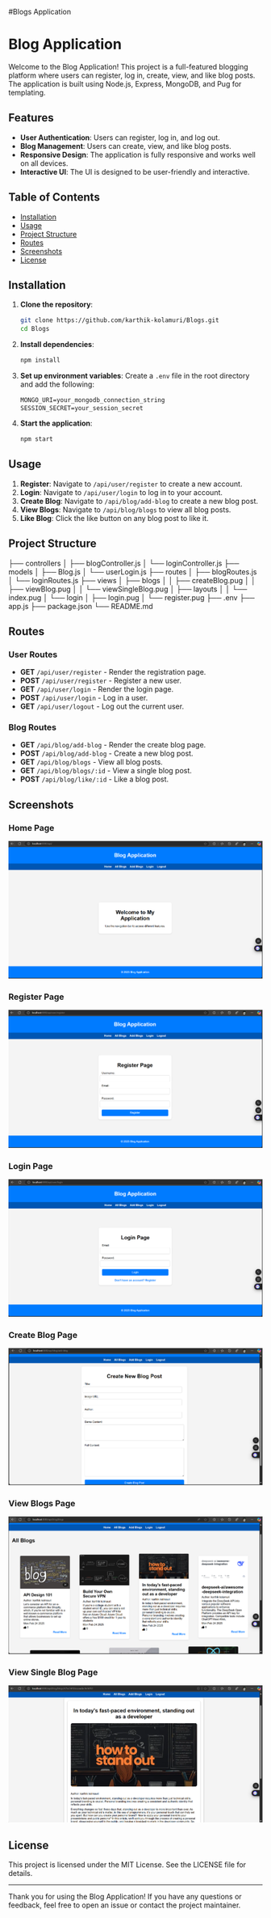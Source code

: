 #Blogs Application
# Blog Application

Welcome to the Blog Application! This project is a full-featured blogging platform where users can register, log in, create, view, and like blog posts. The application is built using Node.js, Express, MongoDB, and Pug for templating.

## Features

- **User Authentication**: Users can register, log in, and log out.
- **Blog Management**: Users can create, view, and like blog posts.
- **Responsive Design**: The application is fully responsive and works well on all devices.
- **Interactive UI**: The UI is designed to be user-friendly and interactive.

## Table of Contents

- [Installation](#installation)
- [Usage](#usage)
- [Project Structure](#project-structure)
- [Routes](#routes)
- [Screenshots](#screenshots)
- [License](#license)

## Installation

1. **Clone the repository**:
    ```bash
    git clone https://github.com/karthik-kolamuri/Blogs.git
    cd Blogs
    ```

2. **Install dependencies**:
    ```bash
    npm install
    ```

3. **Set up environment variables**:
    Create a `.env` file in the root directory and add the following:
    ```env
    MONGO_URI=your_mongodb_connection_string
    SESSION_SECRET=your_session_secret
    ```

4. **Start the application**:
    ```bash
    npm start
    ```

## Usage

1. **Register**: Navigate to `/api/user/register` to create a new account.
2. **Login**: Navigate to `/api/user/login` to log in to your account.
3. **Create Blog**: Navigate to `/api/blog/add-blog` to create a new blog post.
4. **View Blogs**: Navigate to `/api/blog/blogs` to view all blog posts.
5. **Like Blog**: Click the like button on any blog post to like it.

## Project Structure
 ├── controllers 
 │ ├── blogController.js 
 │ └── loginController.js 
 ├── models │ 
 ├── Blog.js 
 │ └── userLogin.js 
 ├── routes 
 │ ├── blogRoutes.js 
 │ └── loginRoutes.js 
 ├── views 
 │ ├── blogs 
 │ │ ├── createBlog.pug 
 │ │ ├── viewBlog.pug 
 │ │ └── viewSingleBlog.pug 
 │ ├── layouts 
 │ │ └── index.pug 
 │ └── login 
 │ ├── login.pug 
 │ └── register.pug 
 ├── .env 
 ├── app.js 
 ├── package.json 
 └── README.md


## Routes

### User Routes

- **GET** `/api/user/register` - Render the registration page.
- **POST** `/api/user/register` - Register a new user.
- **GET** `/api/user/login` - Render the login page.
- **POST** `/api/user/login` - Log in a user.
- **GET** `/api/user/logout` - Log out the current user.

### Blog Routes

- **GET** `/api/blog/add-blog` - Render the create blog page.
- **POST** `/api/blog/add-blog` - Create a new blog post.
- **GET** `/api/blog/blogs` - View all blog posts.
- **GET** `/api/blog/blogs/:id` - View a single blog post.
- **POST** `/api/blog/like/:id` - Like a blog post.

## Screenshots

### Home Page
![Home Page](screenshots/home.png)

### Register Page
![Register Page](screenshots/register.png)

### Login Page
![Login Page](screenshots/login.png)

### Create Blog Page
![Create Blog Page](screenshots/create-blog.png)

### View Blogs Page
![View Blogs Page](screenshots/view-blogs.png)

### View Single Blog Page
![View Single Blog Page](screenshots/view-single-blog.png)

## License

This project is licensed under the MIT License. See the LICENSE file for details.

---

Thank you for using the Blog Application! If you have any questions or feedback, feel free to open an issue or contact the project maintainer.